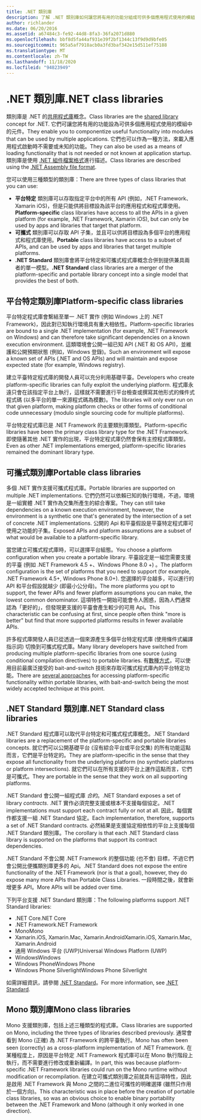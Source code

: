 ```yaml
---
title: .NET 類別庫
description: 了解 .NET 類別庫如何讓您將有用的功能分組成可供多個應用程式使用的模組。
author: richlander
ms.date: 06/20/2016
ms.assetid: a67484c3-fe92-44d8-8fa3-36fa2071d880
ms.openlocfilehash: bbf8d5fa44af931e39f2bf1344c13f9d9d9bfe05
ms.sourcegitcommit: 965a5af7918acb0a3fd3baf342e15d511ef75188
ms.translationtype: MT
ms.contentlocale: zh-TW
ms.lasthandoff: 11/18/2020
ms.locfileid: "94823949"
---
```

# <a name="net-class-libraries"></a><span data-ttu-id="98fe3-103">.NET 類別庫</span><span class="sxs-lookup"><span data-stu-id="98fe3-103">.NET class libraries</span></span>

<span data-ttu-id="98fe3-104">類別庫是 .NET 的[共用程式庫](https://en.wikipedia.org/wiki/Library_%28computing%29#Shared_libraries)概念。</span><span class="sxs-lookup"><span data-stu-id="98fe3-104">Class libraries are the [shared library](https://en.wikipedia.org/wiki/Library_%28computing%29#Shared_libraries) concept for .NET.</span></span> <span data-ttu-id="98fe3-105">它們可讓您將有用的功能設為可供多個應用程式使用的模組中的元件。</span><span class="sxs-lookup"><span data-stu-id="98fe3-105">They enable you to componentize useful functionality into modules that can be used by multiple applications.</span></span> <span data-ttu-id="98fe3-106">它們也可以作為一種方法，來載入應用程式啟動時不需要或未知的功能。</span><span class="sxs-lookup"><span data-stu-id="98fe3-106">They can also be used as a means of loading functionality that is not needed or not known at application startup.</span></span> <span data-ttu-id="98fe3-107">類別庫是使用 [.NET 組件檔案格式](assembly/file-format.md)進行描述。</span><span class="sxs-lookup"><span data-stu-id="98fe3-107">Class libraries are described using the [.NET Assembly file format](assembly/file-format.md).</span></span>

<span data-ttu-id="98fe3-108">您可以使用三種類型的類別庫：</span><span class="sxs-lookup"><span data-stu-id="98fe3-108">There are three types of class libraries that you can use:</span></span>

* <span data-ttu-id="98fe3-109">**平台特定** 類別庫可以存取指定平台中的所有 API (例如，.NET Framework、Xamarin iOS)，但是只能供將目標設為該平台的應用程式和程式庫使用。</span><span class="sxs-lookup"><span data-stu-id="98fe3-109">**Platform-specific** class libraries have access to all the APIs in a given platform (for example, .NET Framework, Xamarin iOS), but can only be used by apps and libraries that target that platform.</span></span>
* <span data-ttu-id="98fe3-110">**可攜式** 類別庫可以存取 API 子集，並且可以供將目標設為多個平台的應用程式和程式庫使用。</span><span class="sxs-lookup"><span data-stu-id="98fe3-110">**Portable** class libraries have access to a subset of APIs, and can be used by apps and libraries that target multiple platforms.</span></span>
* <span data-ttu-id="98fe3-111">**.NET Standard** 類別庫會將平台特定和可攜式程式庫概念合併到提供兼具兩者的單一模型。</span><span class="sxs-lookup"><span data-stu-id="98fe3-111">**.NET Standard** class libraries are a merger of the platform-specific and portable library concept into a single model that provides the best of both.</span></span>

## <a name="platform-specific-class-libraries"></a><span data-ttu-id="98fe3-112">平台特定類別庫</span><span class="sxs-lookup"><span data-stu-id="98fe3-112">Platform-specific class libraries</span></span>

<span data-ttu-id="98fe3-113">平台特定程式庫會繫結至單一 .NET 實作 (例如 Windows 上的 .NET Framework)，因此對已知執行環境具有重大相依性。</span><span class="sxs-lookup"><span data-stu-id="98fe3-113">Platform-specific libraries are bound to a single .NET implementation (for example, .NET Framework on Windows) and can therefore take significant dependencies on a known execution environment.</span></span> <span data-ttu-id="98fe3-114">這類環境會公開一組已知 API (.NET 和 OS API)，並維護和公開預期狀態 (例如，Windows 登錄)。</span><span class="sxs-lookup"><span data-stu-id="98fe3-114">Such an environment will expose a known set of APIs (.NET and OS APIs) and will maintain and expose expected state (for example, Windows registry).</span></span>

<span data-ttu-id="98fe3-115">建立平臺特定程式庫的開發人員可以充分利用基礎平臺。</span><span class="sxs-lookup"><span data-stu-id="98fe3-115">Developers who create platform-specific libraries can fully exploit the underlying platform.</span></span> <span data-ttu-id="98fe3-116">程式庫永遠只會在該指定平台上執行，這樣就不需要進行平台檢查或撰寫其他形式的條件式程式碼 (以多平台的單一來源程式碼為模數)。</span><span class="sxs-lookup"><span data-stu-id="98fe3-116">The libraries will only ever run on that given platform, making platform checks or other forms of conditional code unnecessary (modulo single sourcing code for multiple platforms).</span></span>

<span data-ttu-id="98fe3-117">平台特定程式庫已是 .NET Framework 的主要類別庫類型。</span><span class="sxs-lookup"><span data-stu-id="98fe3-117">Platform-specific libraries have been the primary class library type for the .NET Framework.</span></span> <span data-ttu-id="98fe3-118">即使隨著其他 .NET 實作的出現，平台特定程式庫仍然會保有主控程式庫類型。</span><span class="sxs-lookup"><span data-stu-id="98fe3-118">Even as other .NET implementations emerged, platform-specific libraries remained the dominant library type.</span></span>

## <a name="portable-class-libraries"></a><span data-ttu-id="98fe3-119">可攜式類別庫</span><span class="sxs-lookup"><span data-stu-id="98fe3-119">Portable class libraries</span></span>

<span data-ttu-id="98fe3-120">多個 .NET 實作支援可攜式程式庫。</span><span class="sxs-lookup"><span data-stu-id="98fe3-120">Portable libraries are supported on multiple .NET implementations.</span></span> <span data-ttu-id="98fe3-121">它們仍然可以依賴已知的執行環境，不過，環境是一組實體 .NET 實作為交集所產生的綜合專案。</span><span class="sxs-lookup"><span data-stu-id="98fe3-121">They can still take dependencies on a known execution environment, however, the environment is a synthetic one that's generated by the intersection of a set of concrete .NET implementations.</span></span> <span data-ttu-id="98fe3-122">公開的 Api 和平臺假設是平臺特定程式庫可使用之功能的子集。</span><span class="sxs-lookup"><span data-stu-id="98fe3-122">Exposed APIs and platform assumptions are a subset of what would be available to a platform-specific library.</span></span>

<span data-ttu-id="98fe3-123">當您建立可攜式程式庫時，可以選擇平台組態。</span><span class="sxs-lookup"><span data-stu-id="98fe3-123">You choose a platform configuration when you create a portable library.</span></span> <span data-ttu-id="98fe3-124">平臺設定是一組您需要支援的平臺 (例如 .NET Framework 4.5 +、Windows Phone 8.0 +) 。</span><span class="sxs-lookup"><span data-stu-id="98fe3-124">The platform configuration is the set of platforms that you need to support (for example, .NET Framework 4.5+, Windows Phone 8.0+).</span></span> <span data-ttu-id="98fe3-125">您選擇的平台越多，可以進行的 API 和平台假設就越少 (即最小公分母)。</span><span class="sxs-lookup"><span data-stu-id="98fe3-125">The more platforms you opt to support, the fewer APIs and fewer platform assumptions you can make, the lowest common denominator.</span></span> <span data-ttu-id="98fe3-126">這項特性一開始可能會令人困惑，因為人們通常認為「更好的」，但發現更支援的平臺會產生較少的可用 Api。</span><span class="sxs-lookup"><span data-stu-id="98fe3-126">This characteristic can be confusing at first, since people often think "more is better" but find that more supported platforms results in fewer available APIs.</span></span>

<span data-ttu-id="98fe3-127">許多程式庫開發人員已從透過一個來源產生多個平台特定程式庫 (使用條件式編譯指示詞) 切換到可攜式程式庫。</span><span class="sxs-lookup"><span data-stu-id="98fe3-127">Many library developers have switched from producing multiple platform-specific libraries from one source (using conditional compilation directives) to portable libraries.</span></span> <span data-ttu-id="98fe3-128">有[數種方式](https://blog.stephencleary.com/2012/11/portable-class-library-enlightenment.html)，可以使用目前最廣泛接受的 bait-and-switch 技術來存取可攜式程式庫內的平台特定功能。</span><span class="sxs-lookup"><span data-stu-id="98fe3-128">There are [several approaches](https://blog.stephencleary.com/2012/11/portable-class-library-enlightenment.html) for accessing platform-specific functionality within portable libraries, with bait-and-switch being the most widely accepted technique at this point.</span></span>

## <a name="net-standard-class-libraries"></a><span data-ttu-id="98fe3-129">.NET Standard 類別庫</span><span class="sxs-lookup"><span data-stu-id="98fe3-129">.NET Standard class libraries</span></span>

<span data-ttu-id="98fe3-130">.NET Standard 程式庫可以取代平台特定和可攜式程式庫概念。</span><span class="sxs-lookup"><span data-stu-id="98fe3-130">.NET Standard libraries are a replacement of the platform-specific and portable libraries concepts.</span></span> <span data-ttu-id="98fe3-131">就它們可以公開基礎平台 (沒有綜合平台或平台交集) 的所有功能這點而言，它們是平台特定的。</span><span class="sxs-lookup"><span data-stu-id="98fe3-131">They are platform-specific in the sense that they expose all functionality from the underlying platform (no synthetic platforms or platform intersections).</span></span> <span data-ttu-id="98fe3-132">就它們可以在所有支援的平台上運作這點而言，它們是可攜式。</span><span class="sxs-lookup"><span data-stu-id="98fe3-132">They are portable in the sense that they work on all supporting platforms.</span></span>

<span data-ttu-id="98fe3-133">.NET Standard 會公開一組程式庫 _合約_。</span><span class="sxs-lookup"><span data-stu-id="98fe3-133">.NET Standard exposes a set of library _contracts_.</span></span> <span data-ttu-id="98fe3-134">.NET 實作必須完整支援或根本不支援每個協定。</span><span class="sxs-lookup"><span data-stu-id="98fe3-134">.NET implementations must support each contract fully or not at all.</span></span> <span data-ttu-id="98fe3-135">因此，每個實作都支援一組 .NET Standard 協定。</span><span class="sxs-lookup"><span data-stu-id="98fe3-135">Each implementation, therefore, supports a set of .NET Standard contracts.</span></span> <span data-ttu-id="98fe3-136">必然結果是支援協定相依性的平台上支援每個 .NET Standard 類別庫。</span><span class="sxs-lookup"><span data-stu-id="98fe3-136">The corollary is that each .NET Standard class library is supported on the platforms that support its contract dependencies.</span></span>

<span data-ttu-id="98fe3-137">.NET Standard 不會公開 .NET Framework 的整個功能 (也不會) 目標，不過它們會公開比便攜類別庫更多的 Api。</span><span class="sxs-lookup"><span data-stu-id="98fe3-137">.NET Standard does not expose the entire functionality of the .NET Framework (nor is that a goal), however, they do expose many more APIs than Portable Class Libraries.</span></span> <span data-ttu-id="98fe3-138">一段時間之後，就會新增更多 API。</span><span class="sxs-lookup"><span data-stu-id="98fe3-138">More APIs will be added over time.</span></span>

<span data-ttu-id="98fe3-139">下列平台支援 .NET Standard 類別庫：</span><span class="sxs-lookup"><span data-stu-id="98fe3-139">The following platforms support .NET Standard libraries:</span></span>

* <span data-ttu-id="98fe3-140">.NET Core</span><span class="sxs-lookup"><span data-stu-id="98fe3-140">.NET Core</span></span>
* <span data-ttu-id="98fe3-141">.NET Framework</span><span class="sxs-lookup"><span data-stu-id="98fe3-141">.NET Framework</span></span>
* <span data-ttu-id="98fe3-142">Mono</span><span class="sxs-lookup"><span data-stu-id="98fe3-142">Mono</span></span>
* <span data-ttu-id="98fe3-143">Xamarin.iOS, Xamarin.Mac, Xamarin.Android</span><span class="sxs-lookup"><span data-stu-id="98fe3-143">Xamarin.iOS, Xamarin.Mac, Xamarin.Android</span></span>
* <span data-ttu-id="98fe3-144">通用 Windows 平台 (UWP)</span><span class="sxs-lookup"><span data-stu-id="98fe3-144">Universal Windows Platform (UWP)</span></span>
* <span data-ttu-id="98fe3-145">Windows</span><span class="sxs-lookup"><span data-stu-id="98fe3-145">Windows</span></span>
* <span data-ttu-id="98fe3-146">Windows Phone</span><span class="sxs-lookup"><span data-stu-id="98fe3-146">Windows Phone</span></span>
* <span data-ttu-id="98fe3-147">Windows Phone Silverlight</span><span class="sxs-lookup"><span data-stu-id="98fe3-147">Windows Phone Silverlight</span></span>

<span data-ttu-id="98fe3-148">如需詳細資訊，請參閱 [.NET Standard](net-standard.md)。</span><span class="sxs-lookup"><span data-stu-id="98fe3-148">For more information, see [.NET Standard](net-standard.md).</span></span>

## <a name="mono-class-libraries"></a><span data-ttu-id="98fe3-149">Mono 類別庫</span><span class="sxs-lookup"><span data-stu-id="98fe3-149">Mono class libraries</span></span>

<span data-ttu-id="98fe3-150">Mono 支援類別庫，包括上述三種類型的程式庫。</span><span class="sxs-lookup"><span data-stu-id="98fe3-150">Class libraries are supported on Mono, including the three types of libraries described previously.</span></span> <span data-ttu-id="98fe3-151">通常會看到 Mono (正確) 為 .NET Framework 的跨平臺執行。</span><span class="sxs-lookup"><span data-stu-id="98fe3-151">Mono has often been seen (correctly) as a cross-platform implementation of .NET Framework.</span></span> <span data-ttu-id="98fe3-152">在某種程度上，原因是平台特定 .NET Framework 程式庫可以在 Mono 執行階段上執行，而不需要進行修改或重新編譯。</span><span class="sxs-lookup"><span data-stu-id="98fe3-152">In part, this was because platform-specific .NET Framework libraries could run on the Mono runtime without modification or recompilation.</span></span> <span data-ttu-id="98fe3-153">在建立可攜式類別庫之前就具有這項特性，因此是啟用 .NET Framework 與 Mono 之間的二進位可攜性的明確選擇 (雖然只作用於一個方向)。</span><span class="sxs-lookup"><span data-stu-id="98fe3-153">This characteristic was in place before the creation of portable class libraries, so was an obvious choice to enable binary portability between the .NET Framework and Mono (although it only worked in one direction).</span></span>
